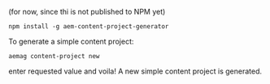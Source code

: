 (for now, since thi is not published to NPM yet)
```
npm install -g aem-content-project-generator
```

To generate a simple content project:

```
aemag content-project new
```

enter requested value and voila! A new simple content project is generated.